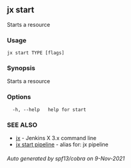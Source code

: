 ## jx start

Starts a resource

### Usage

```
jx start TYPE [flags]
```

### Synopsis

Starts a resource

### Options

```
  -h, --help   help for start
```

### SEE ALSO

* [jx](jx.md)	 - Jenkins X 3.x command line
* [jx start pipeline](jx_start_pipeline.md)	 - alias for: jx pipeline

###### Auto generated by spf13/cobra on 9-Nov-2021
